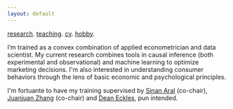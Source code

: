 ```yaml
---
layout: default
---
```


[research](./research.md). [teaching](./teaching.md). [cv](./cv.html). [hobby](./hobby.md).

I’m trained as a convex combination of applied econometrician and data scientist. My current research combines tools in causal inference (both experimental and observational) and machine learning to optimize marketing decisions. I'm also interested in understanding consumer behaviors through the lens of basic economic and psychological principles. 

I'm fortuante to have my training supervised by [Sinan Aral](https://mitsloan.mit.edu/faculty/directory/sinan-kayhan-aral) (co-chair), [Juanjuan Zhang](https://mitsloan.mit.edu/faculty/directory/juanjuan-zhang) (co-chair) and [Dean Eckles](https://mitsloan.mit.edu/faculty/directory/dean-eckles), pun intended.

<!--
![Octocat](https://github.githubassets.com/images/icons/emoji/octocat.png)
-->
